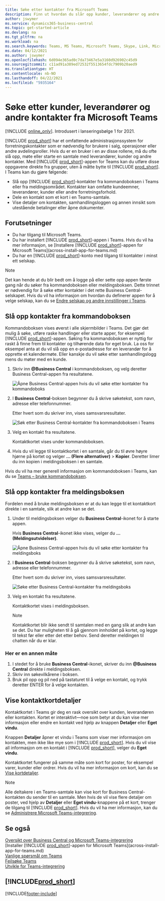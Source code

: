 ```yaml
---
title: Søke etter kontakter fra Microsoft Teams
description: Finn ut hvordan du slår opp kunder, leverandører og andre kontakter for Business Central fra Microsoft Teams.
author: jswymer
ms.service: dynamics365-business-central
ms.topic: get-started-article
ms.devlang: na
ms.tgt_pltfrm: na
ms.workload: na
ms.search.keywords: Teams, MS Teams, Microsoft Teams, Skype, Link, Microsoft 365, contacts, search, messaging extensions
ms.date: 04/12/2021
ms.author: jswymer
ms.openlocfilehash: 6d094e365ad0c7da73467e5a3160d926902c45d9
ms.sourcegitcommit: c11ad91a389ed72532f5513654fdc7909b20aed9
ms.translationtype: HT
ms.contentlocale: nb-NO
ms.lasthandoff: 04/22/2021
ms.locfileid: "5935164"
---
```

# <a name="searching-for-customers-vendors-and-other-contacts-from-microsoft-teams"></a>Søke etter kunder, leverandører og andre kontakter fra Microsoft Teams

[!INCLUDE [online_only](includes/online_only.md)]. Introdusert i lanseringsbølge 1 for 2021.

[!INCLUDE [prod_short](includes/prod_short.md)] har et omfattende administrasjonssystem for forretningskontakter som er nødvendig for brukere i salg, operasjoner eller andre avdelingsroller. Hvis du er en bruker i en av disse rollene, må du ofte slå opp, møte eller starte en samtale med leverandører, kunder og andre kontakter. Med [!INCLUDE [prod_short](includes/prod_short.md)]-appen for Teams kan du utføre disse oppgavene direkte fra grupper, uten å måtte bytte til [!INCLUDE [prod_short](includes/prod_short.md)]. I Teams kan du gjøre følgende:

- Slå opp [!INCLUDE [prod_short](includes/prod_short.md)]-kontakter fra kommandoboksen i Teams eller fra meldingsområdet. Kontakter kan omfatte kundeemner, leverandører, kunder eller andre forretningsforhold.
- Dele en kontakt som et kort i en Teams-samtale.
- Vise detaljer om kontakten, samhandlingsloggen og annen innsikt som utestående betalinger eller åpne dokumenter.

## <a name="prerequisites"></a>Forutsetninger

- Du har tilgang til Microsoft Teams.
- Du har installert [!INCLUDE [prod_short](includes/prod_short.md)]-appen i Teams. Hvis du vil ha mer informasjon, se [Installere [!INCLUDE [prod_short](includes/prod_short.md)]-appen for Microsoft Teams](across-install-app-for-teams.md)
- Du har en [!INCLUDE [prod_short](includes/prod_short.md)]-konto med tilgang til kontakter i minst ett selskap.

> [!NOTE]
> Det kan hende at du blir bedt om å logge på eller sette opp appen første gang når du søker fra kommandoboksen eller meldingsboksen. Dette trinnet er nødvendig for å søke etter kontakter i det rette Business Central-selskapet. Hvis du vil ha informasjon om hvordan du definerer appen for å velge selskap, kan du se [Endre selskap og andre innstillinger i Teams](across-teams-settings.md).

## <a name="look-up-contacts-from-the-command-box"></a>Slå opp kontakter fra kommandoboksen

Kommandoboksen vises øverst i alle skjermbilder i Teams. Det gjør det mulig å søke, utføre raske handlinger eller starte apper, for eksempel [!INCLUDE [prod_short](includes/prod_short.md)]-appen. Søking fra kommandoboksen er nyttig for raskt å finne frem til kontakter og tilhørende data for eget bruk. La oss for eksempel anta at du vil slå opp en e-postadresse for en leverandør for å opprette et kalendermøte. Eller kanskje du vil søke etter samhandlingslogg mens du møter med en kunde.

1. Skriv inn **@Business Central** i kommandoboksen, og velg deretter Business Central-appen fra resultatene.

    ![Åpne Business Central-appen hvis du vil søke etter kontakter fra kommandoboks](media/teams-contacts-command-1.png)

2. I **Business Central**-boksen begynner du å skrive søketekst, som navn, adresse eller telefonnummer.

    Etter hvert som du skriver inn, vises samsvarsresultater.

    ![Søk etter Business Central-kontakter fra kommandoboksen i Teams](media/teams-contacts-command-2.png)
3. Velg en kontakt fra resultatene.

    Kontaktkortet vises under kommandoboksen.

4. Hvis du vil legge til kontaktkortet i en samtale, går du til øvre høyre hjørne på kortet og velger **... (Flere alternativer)** > **Kopier**. Deretter limer du inn kopien i meldingsboksen i en samtale.  

Hvis du vil ha mer generell informasjon om kommandoboksen i Teams, kan du se [Teams – bruke kommandoboksen](https://support.microsoft.com/en-us/office/use-the-command-box-13c4e429-7324-4886-b377-5dbed539193b).

## <a name="look-up-contacts-from-the-message-compose-box"></a>Slå opp kontakter fra meldingsboksen

Fordelen med å bruke meldingsboksen er at du kan legge til et kontaktkort direkte i en samtale, slik at andre kan se det.

1. Under til meldingsboksen velger du **Business Central**-ikonet for å starte appen.

    Hvis **Business Central**-ikonet ikke vises, velger du **... (Meldingsutvidelser)**.

    ![Åpne Business Central-appen hvis du vil søke etter kontakter fra meldingsboks](media/teams-contacts-message-box.png)

2. I **Business Central**-boksen begynner du å skrive søketekst, som navn, adresse eller telefonnummer.

    Etter hvert som du skriver inn, vises samsvarsresultater.

    ![Søke etter Business Central-kontakter fra meldingsboks](media/teams-contacts-5.png)
3. Velg en kontakt fra resultatene.

    Kontaktkortet vises i meldingsboksen.

    > [!NOTE]
    > Kontaktkortet blir ikke sendt til samtalen med en gang slik at andre kan se det. Du har muligheten til å gå gjennom innholdet på kortet, og legge til tekst før eller etter det etter behov. Send deretter meldingen til chatten når du er klar.

### <a name="heres-another-way"></a>Her er en annen måte

1. I stedet for å bruke **Business Central**-ikonet, skriver du inn **@Business Central** direkte i meldingsboksen.
2. Skriv inn søkevilkårene i boksen.
3. Bruk pil opp og pil ned på tastaturet til å velge en kontakt, og trykk deretter ENTER for å velge kontakten.

## <a name="viewing-contact-card-details"></a>Vise kontaktkortdetaljer

Kontaktkortet i Teams gir deg en rask oversikt over kunden, leverandøren eller kontakten. Kortet er interaktivt&mdash;noe som betyr at du kan vise mer informasjon eller endre en kontakt ved hjelp av knappen **Detaljer** eller **Eget vindu**.

Knappen **Detaljer** åpner et vindu i Teams som viser mer informasjon om kontakten, men ikke like mye som i [!INCLUDE [prod_short](includes/prod_short.md)]. Hvis du vil vise all informasjon om en kontakt i [!INCLUDE [prod_short](includes/prod_short.md)], velger du **Eget vindu**.

Kontaktkortet fungerer på samme måte som kort for poster, for eksempel varer, kunder eller ordrer. Hvis du vil ha mer informasjon om kort, kan du se [Vise kortdetaljer](across-working-with-teams.md#view-card-details).

> [!NOTE]
> Alle deltakere i en Teams-samtale kan vise kort for Business Central-kontakten du sender til en samtale. Men hvis de vil vise flere detaljer om poster, ved hjelp av **Detaljer** eller **Eget vindu**-knappene på et kort, trenger de tilgang til [!INCLUDE [prod_short](includes/prod_short.md)]. Hvis du vil ha mer informasjon, kan du se [Administrere Microsoft Teams-integrering](admin-teams-integration.md#minimum-requirements-1).

## <a name="see-also"></a>Se også

[Oversikt over Business Central og Microsoft Teams-integrering](across-teams-overview.md)  
[Installer [!INCLUDE [prod_short](includes/prod_short.md)]-appen for Microsoft Teams](across-install-app-for-teams.md)  
[Vanlige spørsmål om Teams](teams-faq.md)  
[Feilsøke Teams](admin-teams-troubleshooting.md)  
[Utvikle for Teams-integrering](/dynamics365/business-central/dev-itpro/developer/devenv-develop-for-teams)  

## [!INCLUDE[prod_short](includes/free_trial_md.md)]  


[!INCLUDE[footer-include](includes/footer-banner.md)]